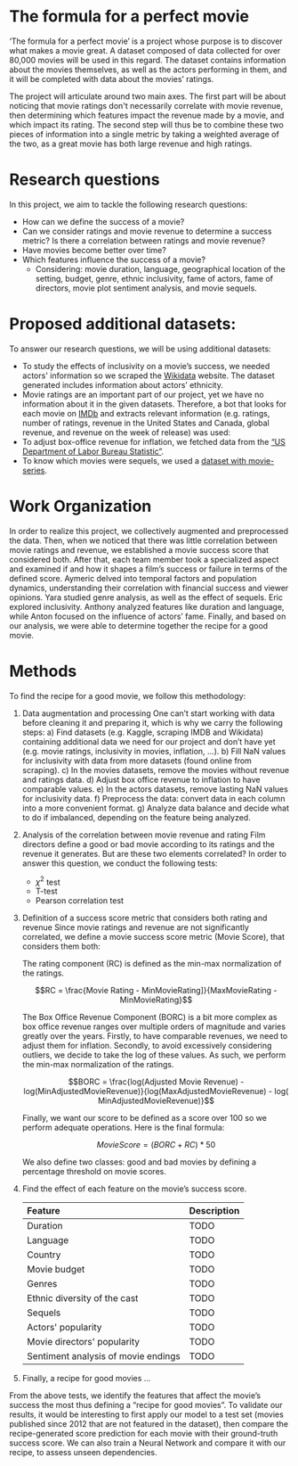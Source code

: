 # The formula for a perfect movie

‘The formula for a perfect movie’ is a project whose purpose is to discover what makes a movie great. A dataset composed
of data collected for over 80,000 movies will be used in this regard. The dataset contains information about the movies
themselves, as well as the actors performing in them, and it will be completed with data about the movies’ ratings.

The project will articulate around two main axes. The first part will be about noticing that movie ratings don't
necessarily correlate with movie revenue, then determining which features impact the revenue made by a movie, and which
impact its rating. The second step will thus be to combine these two pieces of information into a single metric by
taking a weighted average of the two, as a great movie has both large revenue and high ratings.

# Research questions

In this project, we aim to tackle the following research questions:

* How can we define the success of a movie?
* Can we consider ratings and movie revenue to determine a success metric? Is there a correlation between ratings and
  movie revenue?
* Have movies become better over time?
* Which features influence the success of a movie?
    * Considering: movie duration, language, geographical location of the setting, budget, genre, ethnic inclusivity,
      fame of actors, fame of directors, movie plot sentiment analysis, and movie sequels.

# Proposed additional datasets:

To answer our research questions, we will be using additional datasets:

* To study the effects of inclusivity on a movie’s success, we needed actors' information so we scraped the [Wikidata](https://query.wikidata.org/sparql)
  website. The dataset generated includes information about actors’ ethnicity.
* Movie ratings are an important part of our project, yet we have no information about it in the given datasets.
  Therefore, a bot that looks for each movie on [IMDb](https://www.imdb.com) and extracts relevant information (e.g. ratings, number of ratings,
  revenue in the United States and Canada, global revenue, and revenue on the week of release) was used:
* To adjust box-office revenue for inflation, we fetched data from the [“US Department of Labor Bureau
  Statistic”](https://www.usinflationcalculator.com/inflation/consumer-price-index-and-annual-percent-changes-from-1913-to-2008/).
* To know which movies were sequels, we used a [dataset with movie-series](https://data.world/priyankad0993/sequels).

# Work Organization

In order to realize this project, we collectively augmented and preprocessed the data. Then, when we noticed that there
was little correlation between movie ratings and revenue, we established a movie success score that considered both.
After that, each team member took a specialized aspect and examined if and how it shapes a film’s success or failure in
terms of the defined score. Aymeric delved into temporal factors and population dynamics, understanding their
correlation with financial success and viewer opinions. Yara studied genre analysis, as well as the effect of sequels.
Eric explored inclusivity. Anthony analyzed features like duration and language, while Anton focused on the influence of
actors’ fame. Finally, and based on our analysis, we were able to determine together the recipe for a good movie.

# Methods

To find the recipe for a good movie, we follow this methodology:

1) Data augmentation and processing
   One can’t start working with data before cleaning it and preparing it, which is why we carry the following steps:
   a) Find datasets (e.g. Kaggle, scraping IMDB and Wikidata) containing additional data we need for our project and
   don’t have yet (e.g. movie ratings, inclusivity in movies, inflation, …).
   b) Fill NaN values for inclusivity with data from more datasets (found online from scraping).
   c) In the movies datasets, remove the movies without revenue and ratings data.
   d) Adjust box office revenue to inflation to have comparable values.
   e) In the actors datasets, remove lasting NaN values for inclusivity data.
   f) Preprocess the data: convert data in each column into a more convenient format.
   g) Analyze data balance and decide what to do if imbalanced, depending on the feature being analyzed.
2) Analysis of the correlation between movie revenue and rating
   Film directors define a good or bad movie according to its ratings and the revenue it generates. But are these two
   elements correlated? In order to answer this question, we conduct the following tests:

    * $\chi^2$ test
    * T-test
    * Pearson correlation test

3) Definition of a success score metric that considers both rating and revenue
   Since movie ratings and revenue are not significantly correlated, we define a movie success score metric (Movie
   Score), that considers them both:

   The rating component (RC) is defined as the min-max normalization of the ratings.

   $$RC = \frac{Movie Rating - MinMovieRating]}{MaxMovieRating - MinMovieRating}$$

   The Box Office Revenue Component (BORC) is a bit more complex as box office revenue ranges over multiple orders of
   magnitude and varies greatly over the years. Firstly, to have comparable revenues, we need to adjust them for
   inflation.
   Secondly, to avoid excessively considering outliers, we decide to take the log of these values. As such, we perform
   the
   min-max normalization of the ratings.

   $$BORC = \frac{log(Adjusted Movie Revenue) - log(MinAdjustedMovieRevenue)}{log(MaxAdjustedMovieRevenue) - log(
   MinAdjustedMovieRevenue)}$$

   Finally, we want our score to be defined as a score over 100 so we perform adequate operations.
   Here is the final formula:

   $$Movie Score = (BORC + RC) * 50$$

   We also define two classes: good and bad movies by defining a percentage threshold on movie scores.

4) Find the effect of each feature on the movie’s success score.

   | Feature                             | Description |
   |:------------------------------------|:------------|
   | Duration                            | TODO        |
   | Language                            | TODO        |
   | Country                             | TODO        |
   | Movie budget                        | TODO        |
   | Genres                              | TODO        |
   | Ethnic diversity of the cast        | TODO        |
   | Sequels                             | TODO        |
   | Actors' popularity                  | TODO        |
   | Movie directors' popularity         | TODO        |
   | Sentiment analysis of movie endings | TODO        |

5) Finally, a recipe for good movies …

From the above tests, we identify the features that affect the movie’s success the most thus defining a “recipe for good
movies”. To validate our results, it would be interesting to first apply our model to a test set (movies published since
2012 that are not featured in the dataset), then compare the recipe-generated score prediction for each movie with their
ground-truth success score. We can also train a Neural Network and compare it with our recipe, to assess unseen
dependencies. 
